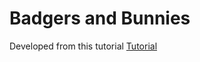# Badgers and Bunnies

Developed from this tutorial
[Tutorial](https://www.raywenderlich.com/2795-beginning-game-programming-for-teens-with-python)

